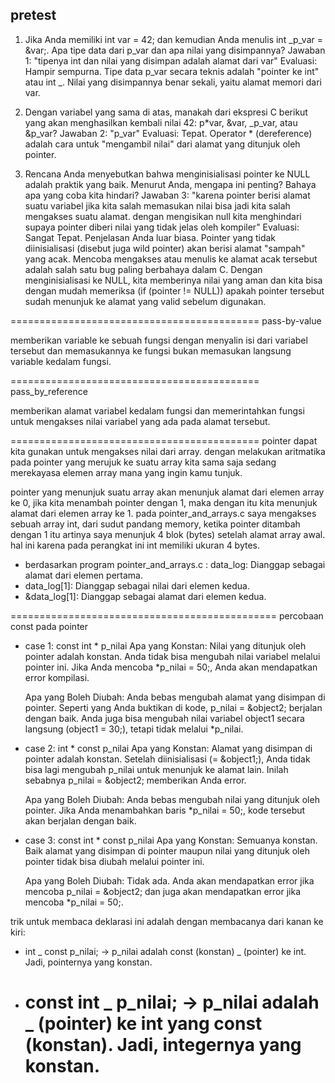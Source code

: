 ## pretest

1. Jika Anda memiliki int var = 42; dan kemudian Anda menulis int _p_var = &var;. Apa tipe data dari p_var dan apa nilai yang disimpannya?
   Jawaban 1: "tipenya int dan nilai yang disimpan adalah alamat dari var"
   Evaluasi: Hampir sempurna. Tipe data p_var secara teknis adalah "pointer ke int" atau int _. Nilai yang disimpannya benar sekali, yaitu alamat memori dari var.

2. Dengan variabel yang sama di atas, manakah dari ekspresi C berikut yang akan menghasilkan kembali nilai 42: p*var, &var, \_p_var, atau &p_var?
   Jawaban 2: "p_var"
   Evaluasi: Tepat. Operator * (dereference) adalah cara untuk "mengambil nilai" dari alamat yang ditunjuk oleh pointer.

3. Rencana Anda menyebutkan bahwa menginisialisasi pointer ke NULL adalah praktik yang baik. Menurut Anda, mengapa ini penting? Bahaya apa yang coba kita hindari?
   Jawaban 3: "karena pointer berisi alamat suatu variabel jika kita salah memasukan nilai bisa jadi kita salah mengakses suatu alamat. dengan mengisikan null kita menghindari supaya pointer diberi nilai yang tidak jelas oleh kompiler"
   Evaluasi: Sangat Tepat. Penjelasan Anda luar biasa. Pointer yang tidak diinisialisasi (disebut juga wild pointer) akan berisi alamat "sampah" yang acak. Mencoba mengakses atau menulis ke alamat acak tersebut adalah salah satu bug paling berbahaya dalam C. Dengan menginisialisasi ke NULL, kita memberinya nilai yang aman dan kita bisa dengan mudah memeriksa (if (pointer != NULL)) apakah pointer tersebut sudah menunjuk ke alamat yang valid sebelum digunakan.

===========================================
pass-by-value

memberikan variable ke sebuah fungsi dengan menyalin isi dari variabel tersebut dan memasukannya ke fungsi bukan memasukan langsung variable kedalam fungsi.

===========================================
pass_by_reference

memberikan alamat variabel kedalam fungsi dan memerintahkan fungsi untuk mengakses nilai variabel yang ada pada alamat tersebut.

===========================================
pointer dapat kita gunakan untuk mengakses nilai dari array. dengan melakukan aritmatika pada pointer yang merujuk ke suatu array kita sama saja sedang merekayasa elemen array mana yang ingin kamu tunjuk.

pointer yang menunjuk suatu array akan menunjuk alamat dari elemen array ke 0, jika kita menambah pointer dengan 1, maka dengan itu kita menunjuk alamat dari elemen array ke 1. pada pointer_and_arrays.c saya mengakses sebuah array int, dari sudut pandang memory, ketika pointer ditambah dengan 1 itu artinya saya menunjuk 4 blok (bytes) setelah alamat array awal. hal ini karena pada perangkat ini int memiliki ukuran 4 bytes.

- berdasarkan program pointer_and_arrays.c :
  data_log: Dianggap sebagai alamat dari elemen pertama.
- data_log[1]: Dianggap sebagai nilai dari elemen kedua.
- &data_log[1]: Dianggap sebagai alamat dari elemen kedua.

==============================================
percobaan const pada pointer

- case 1: const int \* p_nilai
  Apa yang Konstan: Nilai yang ditunjuk oleh pointer adalah konstan. Anda tidak bisa mengubah nilai variabel melalui pointer ini. Jika Anda mencoba \*p_nilai = 50;, Anda akan mendapatkan error kompilasi.

  Apa yang Boleh Diubah: Anda bebas mengubah alamat yang disimpan di pointer. Seperti yang Anda buktikan di kode, p_nilai = &object2; berjalan dengan baik. Anda juga bisa mengubah nilai variabel object1 secara langsung (object1 = 30;), tetapi tidak melalui \*p_nilai.

- case 2: int \* const p_nilai
  Apa yang Konstan: Alamat yang disimpan di pointer adalah konstan. Setelah diinisialisasi (= &object1;), Anda tidak bisa lagi mengubah p_nilai untuk menunjuk ke alamat lain. Inilah sebabnya p_nilai = &object2; memberikan Anda error.

  Apa yang Boleh Diubah: Anda bebas mengubah nilai yang ditunjuk oleh pointer. Jika Anda menambahkan baris \*p_nilai = 50;, kode tersebut akan berjalan dengan baik.

- case 3: const int \* const p_nilai
  Apa yang Konstan: Semuanya konstan. Baik alamat yang disimpan di pointer maupun nilai yang ditunjuk oleh pointer tidak bisa diubah melalui pointer ini.

  Apa yang Boleh Diubah: Tidak ada. Anda akan mendapatkan error jika mencoba p_nilai = &object2; dan juga akan mendapatkan error jika mencoba \*p_nilai = 50;.

trik untuk membaca deklarasi ini adalah dengan membacanya dari kanan ke kiri:

- int _ const p_nilai; -> p_nilai adalah const (konstan) _ (pointer) ke int. Jadi, pointernya yang konstan.
- # const int _ p_nilai; -> p_nilai adalah _ (pointer) ke int yang const (konstan). Jadi, integernya yang konstan.
